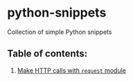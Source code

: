 # python-snippets
Collection of simple Python snippets

## Table of contents:
1. [Make HTTP calls with `request` module](./python-requests/)
